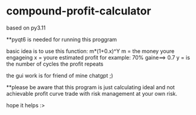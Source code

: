 # compound-profit-calculator
based on py3.11

**pyqt6 is needed for running this proggram


basic idea is to use this function:
m*(1+0.x)^Y
m = the money youre engageing
x = youre estimated profit for example: 70% gaine==> 0.7
y = is the number of cycles the profit repeats

the gui work is for friend of mine chatgpt ;) 

**please be aware that this program is just calculating ideal and not achievable profit curve
  trade with risk management at your own risk.
  
hope it helps :>

